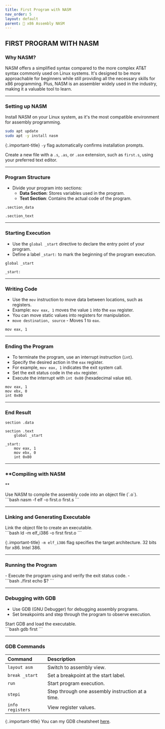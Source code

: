 ```yaml
---
title: First Program with NASM
nav_order: 5
layout: default
parent: 🔲 x86 Assembly NASM
---
```


## **FIRST PROGRAM WITH NASM**

### **Why NASM?**

NASM offers a simplified syntax compared to the more complex AT&T syntax commonly used on Linux systems. It's designed to be more approachable for beginners while still providing all the necessary skills for x86 programming. Plus, NASM is an assembler widely used in the industry, making it a valuable tool to learn.

----

### **Setting up NASM**

Install NASM on your Linux system, as it's the most compatible environment for assembly programming.

```bash
sudo apt update
sudo apt -y install nasm
```

{:.important-title}
`-y` flag automatically confirms installation prompts.

Create a new file with a `.s`, `.as`, or `.asm` extension, such as `first.s`, using your preferred text editor.

----

### **Program Structure**
- Divide your program into sections:
  - **Data Section**: Stores variables used in the program.
  - **Text Section**: Contains the actual code of the program.

```assembly
.section_data

.section_text
```

----

### **Starting Execution**
- Use the `global _start` directive to declare the entry point of your program.
- Define a label `_start:` to mark the beginning of the program execution.

```assembly
global _start

_start:
```

----

### **Writing Code**
- Use the `mov` instruction to move data between locations, such as registers.
- Example: `mov eax, 1` moves the value `1` into the `eax` register.
- You can move static values into registers for manipulation.
- `move destination, source` - Moves 1 to `eax`.

```assembly
mov eax, 1
```

----

### **Ending the Program**
- To terminate the program, use an interrupt instruction (`int`).
- Specify the desired action in the `eax` register.
- For example, `mov eax, 1` indicates the exit system call.
- Set the exit status code in the `ebx` register.
- Execute the interrupt with `int 0x80` (hexadecimal value `80`).

```assembly
mov eax, 1
mov ebx, 0
int 0x80
```

----

### **End Result**

```assembly
section .data

section .text
    global _start

_start:
    mov eax, 1
    mov ebx, 0
    int 0x80
```

----

### **Compiling with NASM
**
<div class="code-example" markdown="1">
Use NASM to compile the assembly code into an object file (`.o`).
</div>
```bash
nasm -f elf -o first.o first.s
```

----

### **Linking and Generating Executable**
<div class="code-example" markdown="1">
Link the object file to create an executable.
</div>
```bash
ld -m elf_i386 -o first first.o
```

{:.important-title}
`-m elf_i386` flag specifies the target architecture. 32 bits for x86. Intel 386.

----

### **Running the Program**
<div class="code-example" markdown="1">
- Execute the program using and verify the exit status code.
- </div>
```bash
./first
echo $?
```

----

### **Debugging with GDB**

- Use GDB (GNU Debugger) for debugging assembly programs.
- Set breakpoints and step through the program to observe execution.

<div class="code-example" markdown="1">
Start GDB and load the executable.
</div>
```bash
gdb first
```

----

### **GDB Commands**

| Command | Description |
|:--------|:------------|
| `layout asm` | Switch to assembly view. |
| `break _start` | Set a breakpoint at the start label. |
| `run` | Start program execution. |
| `stepi` | Step through one assembly instruction at a time. |
| `info registers` | View register values. |

{:.important-title}
You can my GDB cheatsheet [here](https://jotavare.github.io/gdb_cheatsheet).